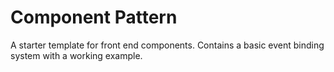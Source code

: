 # Component Pattern

A starter template for front end components. Contains a basic event binding system with a working example.